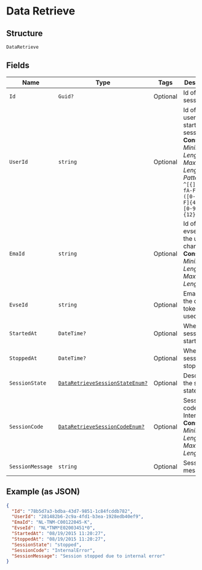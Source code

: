 
# Data Retrieve

## Structure

`DataRetrieve`

## Fields

| Name | Type | Tags | Description |
|  --- | --- | --- | --- |
| `Id` | `Guid?` | Optional | Id of the session |
| `UserId` | `string` | Optional | Id of the user that started the session<br>**Constraints**: *Minimum Length*: `36`, *Maximum Length*: `36`, *Pattern*: `^[{]?[0-9a-fA-F]{8}-([0-9a-fA-F]{4}-){3}[0-9a-fA-F]{12}[}]?$` |
| `EmaId` | `string` | Optional | Id of the evse that the user is charging<br>**Constraints**: *Minimum Length*: `12`, *Maximum Length*: `36` |
| `EvseId` | `string` | Optional | Ema-id of the charge token that is used |
| `StartedAt` | `DateTime?` | Optional | When the session is started |
| `StoppedAt` | `DateTime?` | Optional | When the session is stopped |
| `SessionState` | [`DataRetrieveSessionStateEnum?`](../../doc/models/data-retrieve-session-state-enum.md) | Optional | Describes the session state |
| `SessionCode` | [`DataRetrieveSessionCodeEnum?`](../../doc/models/data-retrieve-session-code-enum.md) | Optional | Session code e.g InternalError<br>**Constraints**: *Minimum Length*: `7`, *Maximum Length*: `14` |
| `SessionMessage` | `string` | Optional | Session message |

## Example (as JSON)

```json
{
  "Id": "78b5d7a3-bdba-43d7-9851-1c84fcddb782",
  "UserId": "281482b6-2c9a-4fd1-b3ea-1928edb40ef9",
  "EmaId": "NL-TNM-C00122045-K",
  "EvseId": "NL*TNM*E02003451*0",
  "StartedAt": "08/19/2015 11:20:27",
  "StoppedAt": "08/19/2015 11:20:27",
  "SessionState": "stopped",
  "SessionCode": "InternalError",
  "SessionMessage": "Session stopped due to internal error"
}
```

